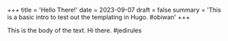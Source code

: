 +++
title = 'Hello There!'
date = 2023-09-07
draft = false
summary = 'This is a basic intro to test out the templating in Hugo. #obiwan'
+++

This is the body of the text. Hi there. #jedirules